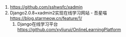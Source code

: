 1. https://github.com/sshwsfc/xadmin
2. Django2.0.8+xadmin2实现在线学习网站 - 吾星喵 https://blog.starmeow.cn/feature/1/
    1. Django在线学习平台 https://github.com/xyliurui/OnlineLearningPlatform